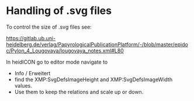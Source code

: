 # Handling of .svg files

To control the size of .svg files see: 

https://gitlab.ub.uni-heidelberg.de/verlag/PapyrologicalPublicationPlatform/-/blob/master/epidoc/Pylon_4_Lougovaya/lougovaya_notes.xml#L80

In heidICON go to editor mode navigate to
- Info / Erweitert
- find the XMP:SvgDefsImageHeight and XMP:SvgDefsImageWidth values.
- Use them to keep the relations and scale up or down.


